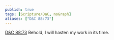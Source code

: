 ```yaml
---
publish: true
tags: [Scripture/DaC, noGraph]
aliases: ["D&C 88:73"]
---
```

[D&C 88:73](https://churchofjesuschrist.org/study/scriptures/dc-testament/dc/88?lang=eng&id=p73#p73) Behold, I will hasten my work in its time.

